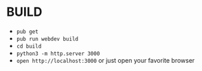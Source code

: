 # BUILD

* `pub get`
* `pub run webdev build` 
* `cd build`
* `python3 -m http.server 3000`
* `open http://localhost:3000` or just open your favorite browser
